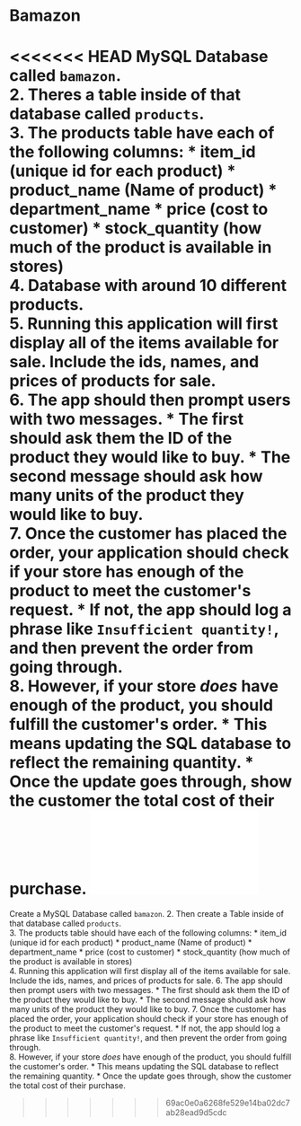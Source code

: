 # Bamazon
<<<<<<< HEAD
MySQL Database called `bamazon`.  
2. Theres a table inside of that database called `products`.  
3. The products table have each of the following columns:     * item_id (unique id for each product)     * product_name (Name of product)     * department_name     * price (cost to customer)     * stock_quantity (how much of the product is available in stores)  
4. Database with around 10 different products.  
5. Running this application will first display all of the items available for sale. Include the ids, names, and prices of products for sale.  
6. The app should then prompt users with two messages.     * The first should ask them the ID of the product they would like to buy.    * The second message should ask how many units of the product they would like to buy.  
7. Once the customer has placed the order, your application should check if your store has enough of the product to meet the customer's request.     * If not, the app should log a phrase like `Insufficient quantity!`, and then prevent the order from going through.  
8. However, if your store _does_ have enough of the product, you should fulfill the customer's order.    * This means updating the SQL database to reflect the remaining quantity.    * Once the update goes through, show the customer the total cost of their purchase.
![screenshot](./gif/bamazon.pgn)
=======
Create a MySQL Database called `bamazon`. 
2. Then create a Table inside of that database called `products`.  
3. The products table should have each of the following columns:     * item_id (unique id for each product)     * product_name (Name of product)     * department_name     * price (cost to customer)     * stock_quantity (how much of the product is available in stores)  
4. Running this application will first display all of the items available for sale. Include the ids, names, and prices of products for sale. 
6. The app should then prompt users with two messages.     * The first should ask them the ID of the product they would like to buy.    * The second message should ask how many units of the product they would like to buy. 
7. Once the customer has placed the order, your application should check if your store has enough of the product to meet the customer's request.     * If not, the app should log a phrase like `Insufficient quantity!`, and then prevent the order from going through.  
8. However, if your store _does_ have enough of the product, you should fulfill the customer's order.    * This means updating the SQL database to reflect the remaining quantity.    * Once the update goes through, show the customer the total cost of their purchase. 
>>>>>>> 69ac0e0a6268fe529e14ba02dc7ab28ead9d5cdc
